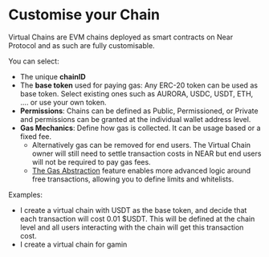 # Customise your Chain

Virtual Chains are EVM chains deployed as smart contracts on Near Protocol and as such are fully customisable.

You can select:

* The unique **chainID**
* The **base token** used for paying gas: Any ERC-20 token can be used as base token. Select existing ones such as AURORA, USDC, USDT, ETH, .... or use your own token.
* **Permissions**: Chains can be defined as Public, Permissioned, or Private and permissions can be granted at the individual wallet address level.
* **Gas Mechanics**: Define how gas is collected. It can be usage based or a fixed fee.&#x20;
  * Alternatively gas can be removed for end users. The Virtual Chain owner will still need to settle transaction costs in NEAR but end users will not be required to pay gas fees.
  * [The Gas Abstraction](../gas-abstraction) feature enables more advanced logic around free transactions, allowing you to define limits and whitelists.

Examples:

* I create a virtual chain with USDT as the base token, and decide that each transaction will cost 0.01 $USDT. This will be defined at the chain level and all users interacting with the chain will get this transaction cost.
* I create a virtual chain for gamin
